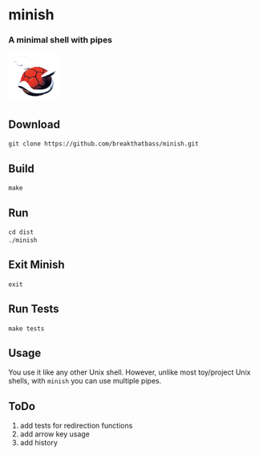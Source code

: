 # minish
### A minimal shell with pipes
<div style="text-align:center; width: 100px; height: 100px;"><img src="shell.webp"/></div>

## Download
```
git clone https://github.com/breakthatbass/minish.git
```

## Build
```
make
```

## Run
```
cd dist
./minish
```

## Exit Minish
```
exit
```

## Run Tests
```
make tests
```

## Usage
You use it like any other Unix shell. However, unlike most toy/project Unix shells, with `minish` you can use multiple pipes. 

## ToDo

1. add tests for redirection functions
2. add arrow key usage
3. add history